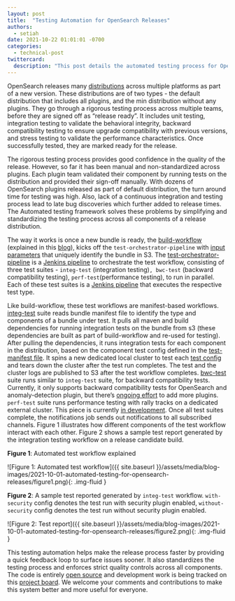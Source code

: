 ```yaml
---
layout: post
title:  "Testing Automation for OpenSearch Releases"
authors: 
  - setiah
date: 2021-10-22 01:01:01 -0700
categories: 
  - technical-post
twittercard:
  description: "This post details the automated testing process for OpenSearch 1.1 and subsequent releases."
---
```


OpenSearch releases many [distributions](https://opensearch.org/downloads.html) across multiple platforms as part of a new version. These distributions are of two types - the default distribution that includes all plugins, and the min distribution without any plugins. They go through a rigorous testing process across multiple teams, before they are signed off as “release ready”. It includes unit testing, integration testing to validate the behavioral integrity, backward compatibility testing to ensure upgrade compatibility with previous versions, and stress testing to validate the performance characteristics. Once successfully tested, they are marked ready for the release.

The rigorous testing process provides good confidence in the quality of the release. However, so far it has been manual and non-standardized across plugins. Each plugin team validated their component by running tests on the distribution and provided their sign-off manually. With dozens of OpenSearch plugins released as part of default distribution, the turn around time for testing was high. Also, lack of a continuous integration and testing process lead to late bug discoveries which further added to release times. The Automated testing framework solves these problems by simplifying and standardizing the testing process across all components of a release distribution.

The way it works is once a new bundle is ready, the [build-workflow](https://github.com/opensearch-project/opensearch-build/blob/1.1.0/bundle-workflow/README.md#build-from-source) (explained in this [blog](https://opensearch.org/blog/technical-post/2021/10/building-opensearch-1-1-distributions/)), kicks off the `test-orchestrator-pipeline` with [input parameters](https://github.com/opensearch-project/opensearch-build/blob/9bcb801f0124f09e5ad25d07a08f22b1c63b6c60/jenkins/test/orchestrator/Jenkinsfile#L7-L9) that uniquely identify the bundle in S3. The [test-orchestrator-pipeline](https://github.com/opensearch-project/opensearch-build/blob/9bcb801f0124f09e5ad25d07a08f22b1c63b6c60/jenkins/test/orchestrator/Jenkinsfile) is a [Jenkins pipeline](https://www.jenkins.io/doc/book/pipeline/) to orchestrate the test workflow, consisting of three test suites - `integ-test` (integration testing)`, bwc-test` (backward compatibility testing), `perf-test`(performance testing), to run in parallel. Each of these test suites is a [Jenkins pipeline](https://github.com/opensearch-project/opensearch-build/blob/9bcb801f0124f09e5ad25d07a08f22b1c63b6c60/jenkins/test/testsuite/Jenkinsfile) that executes the respective test type.

Like build-workflow, these test workflows are manifest-based workflows. [integ-test](https://github.com/opensearch-project/opensearch-build/blob/9bcb801f0124f09e5ad25d07a08f22b1c63b6c60/src/run_integ_test.py) suite reads bundle manifest file to identify the type and components of a bundle under test. It pulls all maven and build dependencies for running integration tests on the bundle from s3 (these dependencies are built as part of build-workflow and re-used for testing). After pulling the dependencies, it runs integration tests for each component in the distribution, based on the component test config defined in the [test-manifest file](https://github.com/opensearch-project/opensearch-build/blob/9bcb801f0124f09e5ad25d07a08f22b1c63b6c60/src/test_workflow/config/test_manifest.yml). It spins a new dedicated local cluster to test each [test config](https://github.com/opensearch-project/opensearch-build/blob/3d332e568de32ea6c26b63eeec2590c01d159e35/bundle-workflow/src/test_workflow/config/test_manifest.yml#L6-L8) and tears down the cluster after the test run completes. The test and the cluster logs are published to S3 after the test workflow completes. [bwc-test](https://github.com/opensearch-project/opensearch-build/blob/9bcb801f0124f09e5ad25d07a08f22b1c63b6c60/src/run_bwc_test.py) suite runs similar to `integ-test` suite, for backward compatibility tests. Currently, it only supports backward compatibility tests for OpenSearch and anomaly-detection plugin, but there’s [ongoing effort](https://github.com/opensearch-project/opensearch-build/issues/90) to add more plugins. `perf-test` suite runs performance testing with rally tracks on a dedicated external cluster. This piece is currently [in development](https://github.com/opensearch-project/opensearch-build/issues/126). Once all test suites complete, the notifications job sends out notifications to all subscribed channels. Figure 1 illustrates how different components of the test workflow interact with each other. Figure 2 shows a sample test report generated by the integration testing workflow on a release candidate build.

**Figure 1**: Automated test workflow explained

![Figure 1: Automated test workflow]({{ site.baseurl }}/assets/media/blog-images/2021-10-01-automated-testing-for-opensearch-releases/figure1.png){: .img-fluid }

**Figure 2**: A sample test reported generated by `integ-test` workflow. `with-security` config denotes the test run with security plugin enabled, `without-security` config denotes the test run without security plugin enabled.

![Figure 2: Test report]({{ site.baseurl }}/assets/media/blog-images/2021-10-01-automated-testing-for-opensearch-releases/figure2.png){: .img-fluid }

This testing automation helps make the release process faster by providing a quick feedback loop to surface issues sooner. It also standardizes the testing process and enforces strict quality controls across all components. The code is entirely [open source](https://github.com/opensearch-project/opensearch-build) and development work is being tracked on this [project board](https://github.com/opensearch-project/opensearch-build/projects/3). We welcome your comments and contributions to make this system better and more useful for everyone.
